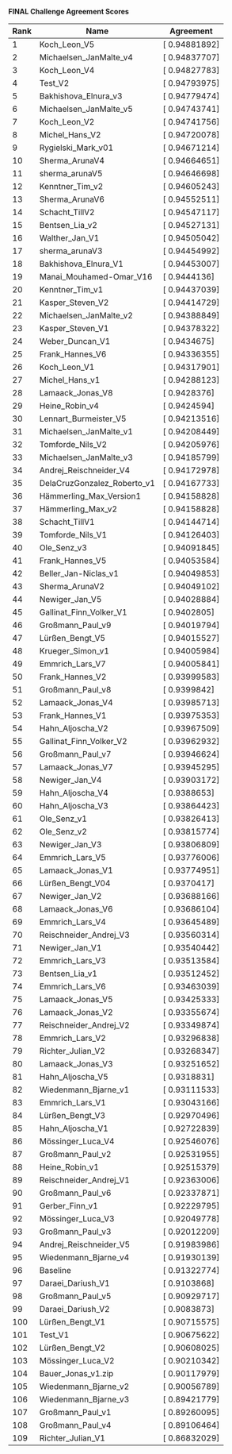 **FINAL Challenge Agreement Scores**



|Rank|Name|Agreement|
|----|-----|---|
|1|Koch_Leon_V5|[ 0.94881892]|
|2|Michaelsen_JanMalte_v4|[ 0.94837707]|
|3|Koch_Leon_V4|[ 0.94827783]|
|4|Test_V2|[ 0.94793975]|
|5|Bakhishova_Elnura_v3|[ 0.94779474]|
|6|Michaelsen_JanMalte_v5|[ 0.94743741]|
|7|Koch_Leon_V2|[ 0.94741756]|
|8|Michel_Hans_V2|[ 0.94720078]|
|9|Rygielski_Mark_v01|[ 0.94671214]|
|10|Sherma_ArunaV4|[ 0.94664651]|
|11|sherma_arunaV5|[ 0.94646698]|
|12|Kenntner_Tim_v2|[ 0.94605243]|
|13|Sherma_ArunaV6|[ 0.94552511]|
|14|Schacht_TillV2|[ 0.94547117]|
|15|Bentsen_Lia_v2|[ 0.94527131]|
|16|Walther_Jan_V1|[ 0.94505042]|
|17|sherma_arunaV3|[ 0.94454992]|
|18|Bakhishova_Elnura_V1|[ 0.94453007]|
|19|Manai_Mouhamed-Omar_V16|[ 0.9444136]|
|20|Kenntner_Tim_v1|[ 0.94437039]|
|21|Kasper_Steven_V2|[ 0.94414729]|
|22|Michaelsen_JanMalte_v2|[ 0.94388849]|
|23|Kasper_Steven_V1|[ 0.94378322]|
|24|Weber_Duncan_V1|[ 0.9434675]|
|25|Frank_Hannes_V6|[ 0.94336355]|
|26|Koch_Leon_V1|[ 0.94317901]|
|27|Michel_Hans_v1|[ 0.94288123]|
|28|Lamaack_Jonas_V8|[ 0.9428376]|
|29|Heine_Robin_v4|[ 0.9424594]|
|30|Lennart_Burmeister_V5|[ 0.94213516]|
|31|Michaelsen_JanMalte_v1|[ 0.94208449]|
|32|Tomforde_Nils_V2|[ 0.94205976]|
|33|Michaelsen_JanMalte_v3|[ 0.94185799]|
|34|Andrej_Reischneider_V4|[ 0.94172978]|
|35|DelaCruzGonzalez_Roberto_v1|[ 0.94167733]|
|36|Hämmerling_Max_Version1|[ 0.94158828]|
|37|Hämmerling_Max_v2|[ 0.94158828]|
|38|Schacht_TillV1|[ 0.94144714]|
|39|Tomforde_Nils_V1|[ 0.94126403]|
|40|Ole_Senz_v3|[ 0.94091845]|
|41|Frank_Hannes_V5|[ 0.94053584]|
|42|Beller_Jan-Niclas_v1|[ 0.94049853]|
|43|Sherma_ArunaV2|[ 0.94049102]|
|44|Newiger_Jan_V5|[ 0.94028884]|
|45|Gallinat_Finn_Volker_V1|[ 0.9402805]|
|46|Großmann_Paul_v9|[ 0.94019794]|
|47|Lürßen_Bengt_V5|[ 0.94015527]|
|48|Krueger_Simon_v1|[ 0.94005984]|
|49|Emmrich_Lars_V7|[ 0.94005841]|
|50|Frank_Hannes_V2|[ 0.93999583]|
|51|Großmann_Paul_v8|[ 0.9399842]|
|52|Lamaack_Jonas_V4|[ 0.93985713]|
|53|Frank_Hannes_V1|[ 0.93975353]|
|54|Hahn_Aljoscha_V2|[ 0.93967509]|
|55|Gallinat_Finn_Volker_V2|[ 0.93962932]|
|56|Großmann_Paul_v7|[ 0.93946624]|
|57|Lamaack_Jonas_V7|[ 0.93945295]|
|58|Newiger_Jan_V4|[ 0.93903172]|
|59|Hahn_Aljoscha_V4|[ 0.9388653]|
|60|Hahn_Aljoscha_V3|[ 0.93864423]|
|61|Ole_Senz_v1|[ 0.93826413]|
|62|Ole_Senz_v2|[ 0.93815774]|
|63|Newiger_Jan_V3|[ 0.93806809]|
|64|Emmrich_Lars_V5|[ 0.93776006]|
|65|Lamaack_Jonas_V1|[ 0.93774951]|
|66|Lürßen_Bengt_V04|[ 0.9370417]|
|67|Newiger_Jan_V2|[ 0.93688166]|
|68|Lamaack_Jonas_V6|[ 0.93686104]|
|69|Emmrich_Lars_V4|[ 0.93645489]|
|70|Reischneider_Andrej_V3|[ 0.93560314]|
|71|Newiger_Jan_V1|[ 0.93540442]|
|72|Emmrich_Lars_V3|[ 0.93513584]|
|73|Bentsen_Lia_v1|[ 0.93512452]|
|74|Emmrich_Lars_V6|[ 0.93463039]|
|75|Lamaack_Jonas_V5|[ 0.93425333]|
|76|Lamaack_Jonas_V2|[ 0.93355674]|
|77|Reischneider_Andrej_V2|[ 0.93349874]|
|78|Emmrich_Lars_V2|[ 0.93296838]|
|79|Richter_Julian_V2|[ 0.93268347]|
|80|Lamaack_Jonas_V3|[ 0.93251652]|
|81|Hahn_Aljoscha_V5|[ 0.9318831]|
|82|Wiedenmann_Bjarne_v1|[ 0.93111533]|
|83|Emmrich_Lars_V1|[ 0.93043166]|
|84|Lürßen_Bengt_V3|[ 0.92970496]|
|85|Hahn_Aljoscha_V1|[ 0.92722839]|
|86|Mössinger_Luca_V4|[ 0.92546076]|
|87|Großmann_Paul_v2|[ 0.92531955]|
|88|Heine_Robin_v1|[ 0.92515379]|
|89|Reischneider_Andrej_V1|[ 0.92363006]|
|90|Großmann_Paul_v6|[ 0.92337871]|
|91|Gerber_Finn_v1|[ 0.92229795]|
|92|Mössinger_Luca_V3|[ 0.92049778]|
|93|Großmann_Paul_v3|[ 0.92012209]|
|94|Andrej_Reischneider_V5|[ 0.91983986]|
|95|Wiedenmann_Bjarne_v4|[ 0.91930139]|
|96|Baseline|[ 0.91322774]|
|97|Daraei_Dariush_V1|[ 0.9103868]|
|98|Großmann_Paul_v5|[ 0.90929717]|
|99|Daraei_Dariush_V2|[ 0.9083873]|
|100|Lürßen_Bengt_V1|[ 0.90715575]|
|101|Test_V1|[ 0.90675622]|
|102|Lürßen_Bengt_V2|[ 0.90608025]|
|103|Mössinger_Luca_V2|[ 0.90210342]|
|104|Bauer_Jonas_v1.zip|[ 0.90117979]|
|105|Wiedenmann_Bjarne_v2|[ 0.90056789]|
|106|Wiedenmann_Bjarne_v3|[ 0.89421779]|
|107|Großmann_Paul_v1|[ 0.89260095]|
|108|Großmann_Paul_v4|[ 0.89106464]|
|109|Richter_Julian_V1|[ 0.86832029]|
